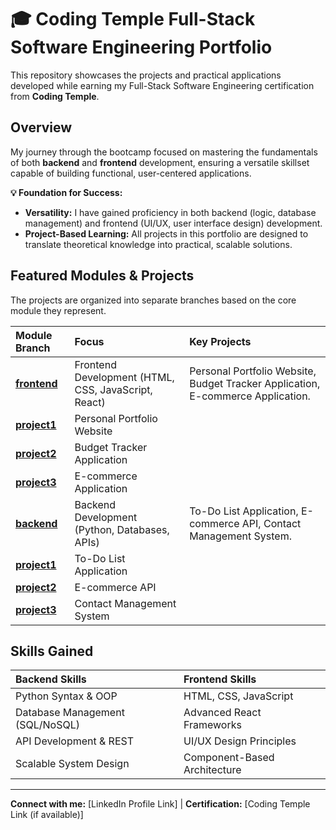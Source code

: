 # 🎓 Coding Temple Full-Stack Software Engineering Portfolio

This repository showcases the projects and practical applications developed while earning my Full-Stack Software Engineering certification from **Coding Temple**.

## Overview

My journey through the bootcamp focused on mastering the fundamentals of both **backend** and **frontend** development, ensuring a versatile skillset capable of building functional, user-centered applications.

**💡 Foundation for Success:**

* **Versatility:** I have gained proficiency in both backend (logic, database management) and frontend (UI/UX, user interface design) development.
* **Project-Based Learning:** All projects in this portfolio are designed to translate theoretical knowledge into practical, scalable solutions.

## Featured Modules & Projects

The projects are organized into separate branches based on the core module they represent.

| Module Branch | Focus | Key Projects |
| :--- | :--- | :--- |
| **[frontend](https://github.com/emcca029-dev/ctse-projects/tree/frontend-devel)** | Frontend Development (HTML, CSS, JavaScript, React) | Personal Portfolio Website, Budget Tracker Application, E-commerce Application. |
| **[project1](https://github.com/emcca029-dev/ctse-projects/tree/frontend-project1)** | Personal Portfolio Website |
| **[project2](https://github.com/emcca029-dev/ctse-projects/tree/frontend-project2)** | Budget Tracker Application |
| **[project3](https://github.com/emcca029-dev/ctse-projects/tree/frontend-project3)** | E-commerce Application |
| **[backend](https://github.com/emcca029-dev/ctse-projects/tree/backend-devel)** | Backend Development (Python, Databases, APIs) | To-Do List Application, E-commerce API, Contact Management System. |
| **[project1](https://github.com/emcca029-dev/ctse-projects/tree/backend-project1)** | To-Do List Application |
| **[project2](https://github.com/emcca029-dev/ctse-projects/tree/backend-project2)** | E-commerce API |
| **[project3](https://github.com/emcca029-dev/ctse-projects/tree/backend-project3)** | Contact Management System |

## Skills Gained

| Backend Skills | Frontend Skills |
| :--- | :--- |
| Python Syntax & OOP | HTML, CSS, JavaScript |
| Database Management (SQL/NoSQL) | Advanced React Frameworks |
| API Development & REST | UI/UX Design Principles |
| Scalable System Design | Component-Based Architecture |

---
**Connect with me:** [LinkedIn Profile Link] | **Certification:** [Coding Temple Link (if available)]